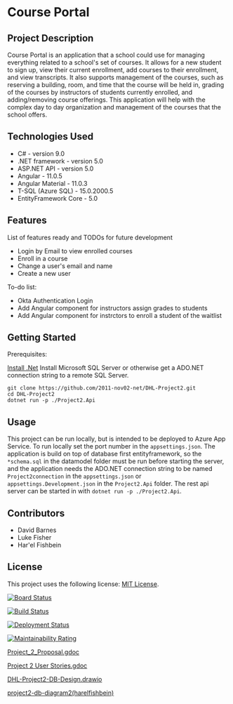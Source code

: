 # Course Portal

## Project Description

Course Portal is an application that a school could use for managing everything related to a school's set of courses.  It allows for a new student to sign up, view their current enrollment, add courses to their enrollment, and view transcripts.  It also supports management of the courses, such as reserving a building, room, and time that the course will be held in,  grading of the courses by instructors of students currently enrolled, and adding/removing course offerings. This application will help with the complex day to day organization and management of the courses that the school offers.

## Technologies Used

* C# - version 9.0
* .NET framework - version 5.0
* ASP.NET API - version 5.0
* Angular - 11.0.5
* Angular Material - 11.0.3
* T-SQL (Azure SQL) - 15.0.2000.5
* EntityFramework Core - 5.0

## Features

List of features ready and TODOs for future development
* Login by Email to view enrolled courses
* Enroll in a course
* Change a user's email and name
* Create a new user 

To-do list:
* Okta Authentication Login
* Add Angular component for instructors assign grades to students
* Add Angular component for instrctors to enroll a student of the waitlist

## Getting Started

Prerequisites:

[Install .Net](https://docs.microsoft.com/en-us/dotnet/core/install/)
Install Microsoft SQL Server or otherwise get a ADO.NET connection string to a remote SQL Server.

```
git clone https://github.com/2011-nov02-net/DHL-Project2.git
cd DHL-Project2
dotnet run -p ./Project2.Api
```

## Usage

This project can be run locally, but is intended to be deployed to Azure App Service. To run locally set the port number in the `appsettings.json`. The application is build on top of database first entityframework, so the `*schema.sql` in the datamodel folder must be run before starting the server, and the application needs the ADO.NET connection string to be named `Project2connection` in the `appsettings.json` or `appsettings.Development.json` in the `Project2.Api` folder. The rest api server can be started in with `dotnet run -p ./Project2.Api`.

## Contributors

* David Barnes
* Luke Fisher
* Har'el Fishbein

## License

This project uses the following license: [MIT License](https://opensource.org/licenses/MIT).

[![Board Status](https://dev.azure.com/2011-Revature-Project2/0ca1e1e0-6d85-4309-8693-a63578c346e0/4aa37e0a-9cec-461c-9d30-01574428975e/_apis/work/boardbadge/da1df55a-1c6d-493e-bed6-e7014ce5ef9d)](https://dev.azure.com/2011-Revature-Project2/0ca1e1e0-6d85-4309-8693-a63578c346e0/_boards/board/t/4aa37e0a-9cec-461c-9d30-01574428975e/Microsoft.EpicCategory/)

[![Build Status](https://dev.azure.com/2011-Revature-Project2/2011-Revature-Project2/_apis/build/status/2011-nov02-net.DHL-Project2?branchName=master)](https://dev.azure.com/2011-Revature-Project2/2011-Revature-Project2/_build/latest?definitionId=2&branchName=master)

[![Deployment Status](https://vsrm.dev.azure.com/2011-Revature-Project2/_apis/public/Release/badge/0ca1e1e0-6d85-4309-8693-a63578c346e0/2/3)](https://dev.azure.com/2011-Revature-Project2/2011-Revature-Project2/_release?view=mine&_a=releases&definitionId=2)

[![Maintainability Rating](https://sonarcloud.io/api/project_badges/measure?project=2011-nov02-net_DHL-Project2&metric=sqale_rating)](https://sonarcloud.io/dashboard?id=2011-nov02-net_DHL-Project2)

[Project_2_Proposal.gdoc](https://docs.google.com/document/d/1SUtmGZhvOQ8VzlGmNKQhKBRXFrF6DCC7mK_G612JgCM/edit?usp=sharing)

[Project 2 User Stories.gdoc](https://docs.google.com/document/d/1r4kRdUUC9NR1ERdfVNyVslxUc3c1wagCKCZLz6pIRFs/edit?usp=sharing)

[DHL-Project2-DB-Design.drawio](https://drive.google.com/file/d/1vbZ_E7XsWTnbINBwabt1uGdYjkSsvt09/view?usp=sharing)

[project2-db-diagram2(harelfishbein)](https://dbdiagram.io/d/5fd67b429a6c525a03bae5d2)
